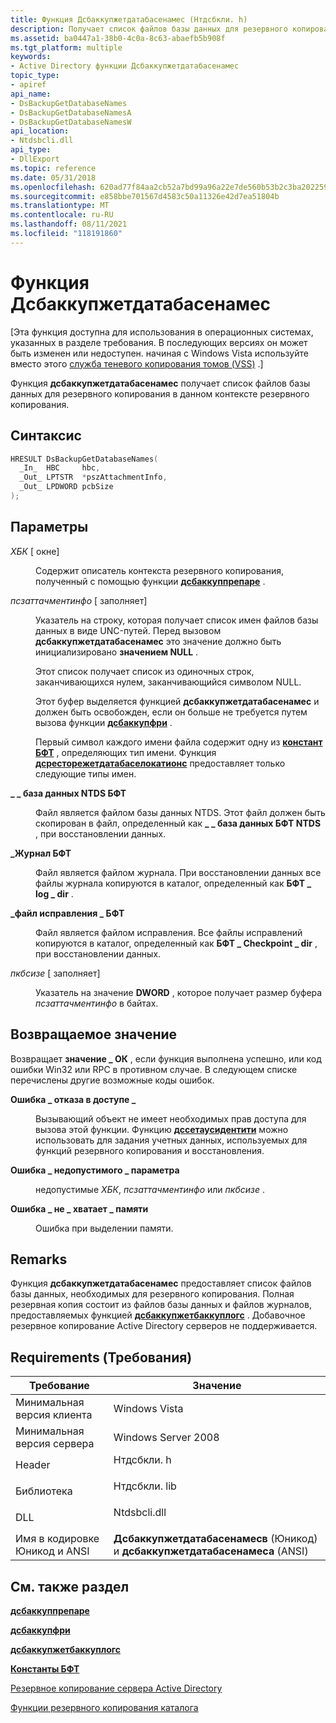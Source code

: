```yaml
---
title: Функция Дсбаккупжетдатабасенамес (Нтдсбкли. h)
description: Получает список файлов базы данных для резервного копирования в данном контексте резервного копирования.
ms.assetid: ba0447a1-38b0-4c0a-8c63-abaefb5b908f
ms.tgt_platform: multiple
keywords:
- Active Directory функции Дсбаккупжетдатабасенамес
topic_type:
- apiref
api_name:
- DsBackupGetDatabaseNames
- DsBackupGetDatabaseNamesA
- DsBackupGetDatabaseNamesW
api_location:
- Ntdsbcli.dll
api_type:
- DllExport
ms.topic: reference
ms.date: 05/31/2018
ms.openlocfilehash: 620ad77f84aa2cb52a7bd99a96a22e7de560b53b2c3ba2022598609dde3737fe
ms.sourcegitcommit: e858bbe701567d4583c50a11326e42d7ea51804b
ms.translationtype: MT
ms.contentlocale: ru-RU
ms.lasthandoff: 08/11/2021
ms.locfileid: "118191860"
---
```

# <a name="dsbackupgetdatabasenames-function"></a>Функция Дсбаккупжетдатабасенамес

\[Эта функция доступна для использования в операционных системах, указанных в разделе требования. В последующих версиях он может быть изменен или недоступен. начиная с Windows Vista используйте вместо этого [служба теневого копирования томов (VSS)](../vss/volume-shadow-copy-service-overview.md) .\]

Функция **дсбаккупжетдатабасенамес** получает список файлов базы данных для резервного копирования в данном контексте резервного копирования.

## <a name="syntax"></a>Синтаксис


```C++
HRESULT DsBackupGetDatabaseNames(
  _In_  HBC     hbc,
  _Out_ LPTSTR  *pszAttachmentInfo,
  _Out_ LPDWORD pcbSize
);
```



## <a name="parameters"></a>Параметры

<dl> <dt>

*ХБК* \[ окне\]
</dt> <dd>

Содержит описатель контекста резервного копирования, полученный с помощью функции [**дсбаккуппрепаре**](dsbackupprepare.md) .

</dd> <dt>

*псзаттачментинфо* \[ заполняет\]
</dt> <dd>

Указатель на строку, которая получает список имен файлов базы данных в виде UNC-путей. Перед вызовом **дсбаккупжетдатабасенамес** это значение должно быть инициализировано **значением NULL** .

Этот список получает список из одиночных строк, заканчивающихся нулем, заканчивающийся символом NULL.

Этот буфер выделяется функцией **дсбаккупжетдатабасенамес** и должен быть освобожден, если он больше не требуется путем вызова функции [**дсбаккупфри**](dsbackupfree.md) .

Первый символ каждого имени файла содержит одну из [**констант БФТ**](bft-constants.md) , определяющих тип имени. Функция [**дсресторежетдатабаселокатионс**](dsrestoregetdatabaselocations.md) предоставляет только следующие типы имен.

<dt>

<span id="BFT_NTDS_DATABASE"></span><span id="bft_ntds_database"></span>

<span id="BFT_NTDS_DATABASE"></span><span id="bft_ntds_database"></span>**\_ \_ база данных NTDS БФТ**


</dt> <dd>

Файл является файлом базы данных NTDS. Этот файл должен быть скопирован в файл, определенный как **\_ \_ база данных БФТ NTDS** , при восстановлении данных.

</dd> <dt>

<span id="BFT_LOG"></span><span id="bft_log"></span>

<span id="BFT_LOG"></span><span id="bft_log"></span>**\_Журнал БФТ**


</dt> <dd>

Файл является файлом журнала. При восстановлении данных все файлы журнала копируются в каталог, определенный как **БФТ \_ log \_ dir** .

</dd> <dt>

<span id="BFT_PATCH_FILE"></span><span id="bft_patch_file"></span>

<span id="BFT_PATCH_FILE"></span><span id="bft_patch_file"></span>**\_файл исправления \_ БФТ**


</dt> <dd>

Файл является файлом исправления. Все файлы исправлений копируются в каталог, определенный как **БФТ \_ Checkpoint \_ dir** , при восстановлении данных.

</dd> </dl> </dd> <dt>

*пкбсизе* \[ заполняет\]
</dt> <dd>

Указатель на значение **DWORD** , которое получает размер буфера *псзаттачментинфо* в байтах.

</dd> </dl>

## <a name="return-value"></a>Возвращаемое значение

Возвращает **значение \_ ОК** , если функция выполнена успешно, или код ошибки Win32 или RPC в противном случае. В следующем списке перечислены другие возможные коды ошибок.

<dl> <dt>

**Ошибка \_ отказа в доступе \_**
</dt> <dd>

Вызывающий объект не имеет необходимых прав доступа для вызова этой функции. Функцию [**дссетаусидентити**](dssetauthidentity.md) можно использовать для задания учетных данных, используемых для функций резервного копирования и восстановления.

</dd> <dt>

**Ошибка \_ недопустимого \_ параметра**
</dt> <dd>

недопустимые *ХБК*, *псзаттачментинфо* или *пкбсизе* .

</dd> <dt>

**Ошибка \_ не \_ хватает \_ памяти**
</dt> <dd>

Ошибка при выделении памяти.

</dd> </dl>

## <a name="remarks"></a>Remarks

Функция **дсбаккупжетдатабасенамес** предоставляет список файлов базы данных, необходимых для резервного копирования. Полная резервная копия состоит из файлов базы данных и файлов журналов, предоставляемых функцией [**дсбаккупжетбаккуплогс**](dsbackupgetbackuplogs.md) . Добавочное резервное копирование Active Directory серверов не поддерживается.

## <a name="requirements"></a>Requirements (Требования)



| Требование | Значение |
|-------------------------------------|---------------------------------------------------------------------------------------------|
| Минимальная версия клиента<br/> | Windows Vista<br/>                                                                    |
| Минимальная версия сервера<br/> | Windows Server 2008<br/>                                                              |
| Header<br/>                   | <dl> <dt>Нтдсбкли. h</dt> </dl>       |
| Библиотека<br/>                  | <dl> <dt>Нтдсбкли. lib</dt> </dl>     |
| DLL<br/>                      | <dl> <dt>Ntdsbcli.dll</dt> </dl>     |
| Имя в кодировке Юникод и ANSI<br/>   | **Дсбаккупжетдатабасенамесв** (Юникод) и **дсбаккупжетдатабасенамеса** (ANSI)<br/> |



## <a name="see-also"></a>См. также раздел

<dl> <dt>

[**дсбаккуппрепаре**](dsbackupprepare.md)
</dt> <dt>

[**дсбаккупфри**](dsbackupfree.md)
</dt> <dt>

[**дсбаккупжетбаккуплогс**](dsbackupgetbackuplogs.md)
</dt> <dt>

[**Константы БФТ**](bft-constants.md)
</dt> <dt>

[Резервное копирование сервера Active Directory](backing-up-an-active-directory-server.md)
</dt> <dt>

[Функции резервного копирования каталога](directory-backup-functions.md)
</dt> </dl>

 

